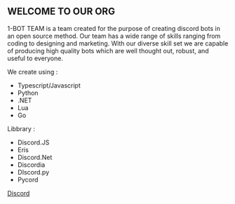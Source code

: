 ## WELCOME TO OUR ORG

1-BOT TEAM is a team created for the purpose of creating discord bots in an open source method. Our team has a wide range of skills ranging from coding to designing and marketing. With our diverse skill set we are capable of producing high quality bots which are well thought out, robust, and useful to everyone.


We create using :
- Typescript/Javascript
- Python
- .NET
- Lua
- Go

Libbrary :
- Discord.JS
- Eris
- Discord.Net
- Discordia
- DIscord.py
- Pycord


[Discord](https://discord.gg/MStx3eM5dt)

